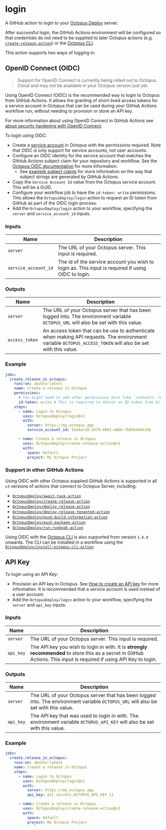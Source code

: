 # login

A GitHub action to login to your [Octopus Deploy](https://octopus.com/) server.

After successful login, the GitHub Actions environment will be configured so that credentials do not need to be supplied to later Octopus actions (e.g. [`create-release-action`](https://github.com/OctopusDeploy/create-release-action)) or the [Octopus CLI](https://github.com/OctopusDeploy/cli).

This action supports two ways of logging in:

## OpenID Connect (OIDC)

> Support for OpenID Connect is currently being rolled out to Octopus Cloud and may not be available in your Octopus version just yet.

Using OpenID Connect (OIDC) is the recommended way to login to Octopus from GitHub Actions. It allows the granting of short-lived access tokens for a service account in Octopus that can be used during your GitHub Actions workflow run, without needing to provision or store an API key.

For more information about using OpenID Connect in GitHub Actions see [about security hardening with OpenID Connect](https://docs.github.com/en/actions/deployment/security-hardening-your-deployments/about-security-hardening-with-openid-connect).

To login using OIDC:

-   Create a [service account](https://oc.to/ServiceAccount) in Octopus with the permissions required. Note that OIDC is only support for service accounts, not user accounts.
-   Configure an OIDC identity for the service account that matches the GitHub Actions subject claim for your repository and workflow. See the [Octopus OIDC documentation](https://oc.to/ServiceAccountOidcIdentities) for more information.
    -   See [example subject claims](https://docs.github.com/en/actions/deployment/security-hardening-your-deployments/about-security-hardening-with-openid-connect#example-subject-claims) for more information on the way that subject strings are generated by GitHub Actions.
-   Copy the `Service Account Id` value from the Octopus service account. This will be a GUID.
-   Configure your workflow job to have the `id-token: write` permissions. This allows the `OctopusDeploy/login` action to request an ID token from GitHub as part of the OIDC login process.
-   Add the `OctopusDeploy/login` action to your workflow, specifying the `server` and `service_account_id` inputs.

### Inputs

| Name                 | Description                                                                                        |
| -------------------- | -------------------------------------------------------------------------------------------------- |
| `server`             | The URL of your Octopus server. This input is required.                                            |
| `service_account_id` | The id of the service account you wish to login as. This input is required if using OIDC to login. |

### Outputs

| Name           | Description                                                                                                                                                 |
| -------------- | ----------------------------------------------------------------------------------------------------------------------------------------------------------- |
| `server`       | The URL of your Octopus server that has been logged into. The environment variable `OCTOPUS_URL` will also be set with this value.                          |
| `access_token` | An access token that can be use to authenticate when making API requests. The environment variable `OCTOPUS_ACCESS_TOKEN` will also be set with this value. |

### Example

```yaml
jobs:
  create_release_in_octopus:
    runs-on: ubuntu-latest
    name: Create a release in Octopus
    permissions:
      # You might need to add other permissions here like `contents: read` depending on what else your job needs to do
      id-token: write # This is required to obtain an ID token from GitHub Actions for the job
    steps:
      - name: Login to Octopus
        uses: OctopusDeploy/login@v1
        with:
          server: https://my.octopus.app
          service_account_id: 5be4ac10-2679-4041-a8b0-7b05b445e19e

      - name: Create a release in Octopus
        uses: OctopusDeploy/create-release-action@v3
        with:
          space: Default
          project: My Octopus Project
```

### Support in other GitHub Actions

Using OIDC with other Octopus supplied GitHub Actions is supported in all `v3` versions of actions that connect to Octopus Server, including:

-   [`OctopusDeploy/await-task-action`](https://github.com/OctopusDeploy/await-task-action)
-   [`OctopusDeploy/create-release-action`](https://github.com/OctopusDeploy/create-release-action)
-   [`OctopusDeploy/deploy-release-action`](https://github.com/OctopusDeploy/deploy-release-action)
-   [`OctopusDeploy/deploy-release-tenanted-action`](https://github.com/OctopusDeploy/deploy-release-tenanted-action)
-   [`OctopusDeploy/push-build-information-action`](https://github.com/OctopusDeploy/push-build-information-action)
-   [`OctopusDeploy/push-package-action`](https://github.com/OctopusDeploy/push-package-action)
-   [`OctopusDeploy/run-runbook-action`](https://github.com/OctopusDeploy/run-runbook-action)

Using OIDC with the [Octopus CLI](https://github.com/OctopusDeploy/cli) is also supported from version `1.6.0` onwards. The CLI can be installed in a workflow using the [`OctopusDeploy/install-octopus-cli-action`](https://github.com/OctopusDeploy/install-octopus-cli-action)

## API Key

To login using an API Key:

-   Provision an API key in Octopus. See [How to create an API key](https://octopus.com/docs/octopus-rest-api/how-to-create-an-api-key) for more information. It is recommended that a service account is used instead of a user account.
-   Add the `OctopusDeploy/login` action to your workflow, specifying the `server` and `api_key` inputs.

### Inputs

| Name      | Description                                                                                                                                                          |
| --------- | -------------------------------------------------------------------------------------------------------------------------------------------------------------------- |
| `server`  | The URL of your Octopus server. This input is required.                                                                                                              |
| `api_key` | The API key you wish to login in with. It is **strongly recommended** to store this as a secret in GitHub Actions. This input is required if using API Key to login. |

### Outputs

| Name      | Description                                                                                                                        |
| --------- | ---------------------------------------------------------------------------------------------------------------------------------- |
| `server`  | The URL of your Octopus server that has been logged into. The environment variable `OCTOPUS_URL` will also be set with this value. |
| `api_key` | The API key that was used to login in with. The environment variable `OCTOPUS_API_KEY` will also be set with this value.           |

### Example

```yaml
jobs:
  create_release_in_octopus:
    runs-on: ubuntu-latest
    name: Create a release in Octopus
    steps:
      - name: Login to Octopus
        uses: OctopusDeploy/login@v1
        with:
          server: https://my.octopus.app
          api_key: ${{ secrets.OCTOPUS_API_KEY }}

      - name: Create a release in Octopus
        uses: OctopusDeploy/create-release-action@v3
        with:
          space: Default
          project: My Octopus Project
```
